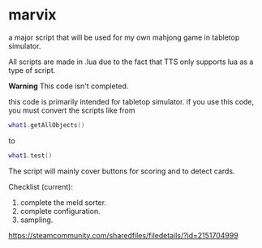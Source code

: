 # marvix
a major script that will be used for my own mahjong game in tabletop simulator.

All scripts are made in .lua due to the fact that TTS only supports lua as a type of script.

**Warning** This code isn't completed.

this code is primarily intended for tabletop simulator. if you use this code, you must convert the scripts like from 
```lua 
what1.getAllObjects()
```
to
```lua
what1.test()
```

The script will mainly cover buttons for scoring and to detect cards.

Checklist (current):
1. complete the meld sorter.
2. complete configuration.
3. sampling.

https://steamcommunity.com/sharedfiles/filedetails/?id=2151704999
